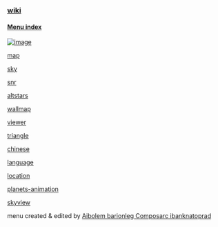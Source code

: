 
### [wiki](https://github.com/ibanknatoPrad/d3-celestial/wiki)

#### [Menu index](https://ibanknatoprad.github.io/d3-celestial/index) 

[![image](https://github.com/user-attachments/assets/d80b1ab4-d303-4308-bcfb-8321d4260d4e)](https://ibanknatoprad.github.io/d3-celestial/demo/language.html)

[map](https://ibanknatoprad.github.io/d3-celestial/demo/map.html )

[sky](https://ibanknatoprad.github.io/d3-celestial/demo/sky.html )

[snr](https://ibanknatoprad.github.io/d3-celestial/demo/snr.html )

[altstars](https://ibanknatoprad.github.io/d3-celestial/demo/altstars.html )

[wallmap](https://ibanknatoprad.github.io/d3-celestial/demo/wallmap.html )

[viewer](https://ibanknatoprad.github.io/d3-celestial/demo/viewer.html ) 

[triangle](https://ibanknatoprad.github.io/d3-celestial/demo/triangle.html ) 

[chinese](https://ibanknatoprad.github.io/d3-celestial/demo/chinese.html )

[language](https://ibanknatoprad.github.io/d3-celestial/demo/language.html )

[location](https://ibanknatoprad.github.io/d3-celestial/demo/location.html )

[planets-animation](https://ibanknatoprad.github.io/d3-celestial/demo/planets-animation.html)
 
[skyview](https://ibanknatoprad.github.io/d3-celestial/demo/skyview.html)

menu created & edited by [Aibolem barionleg Composarc ibanknatoprad](http://iklm.rf.gd/)
